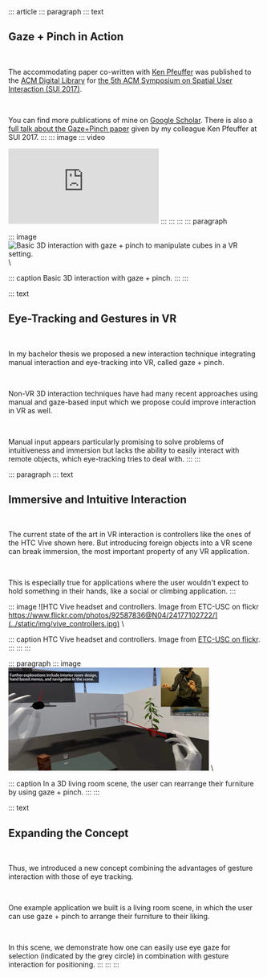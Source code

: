 ::: article
::: paragraph
::: text
## Gaze + Pinch in Action

&nbsp;

The accommodating paper co-written with [Ken Pfeuffer](https://kenpfeuffer.com/) was published to the [ACM Digital Library](https://dl.acm.org/citation.cfm?id=3132180) for [the 5th ACM Symposium on Spatial User Interaction (SUI 2017)](http://www.sui2017.org/).  

&nbsp; 

You can find more publications of mine on [Google Scholar](https://scholar.google.de/citations?user=ZHmZq24AAAAJ&hl=en). There is also a [full talk about the Gaze+Pinch paper](https://www.youtube.com/watch?v=YdKT42tZdQE) given by my colleague Ken Pfeuffer at SUI 2017.
:::
::: image
::: video
<iframe src="https://www.youtube.com/embed/NzLrZSF8aDM" title="YouTube video of the Gaze+Pinch technique." frameborder="0" allow="accelerometer; autoplay; encrypted-media; gyroscope; picture-in-picture" allowfullscreen></iframe>
:::
:::
:::
::: paragraph


::: image
![Basic 3D interaction with gaze + pinch to manipulate cubes in a VR setting.](../static/img/$project_image$) \

::: caption
Basic 3D interaction with gaze + pinch.
::: 
:::

::: text
## Eye-Tracking and Gestures in VR

&nbsp;

In my bachelor thesis we proposed a new interaction technique integrating manual interaction and eye-tracking into VR, called gaze + pinch.  

&nbsp; 

Non-VR 3D interaction techniques have had many recent approaches using manual and gaze-based input which we propose could improve interaction in VR as well.  

&nbsp; 

Manual input appears particularly promising to solve problems of intuitiveness and immersion but lacks the ability to easily interact with remote objects, which eye-tracking tries to deal with.
::: 
:::

::: paragraph
::: text
## Immersive and Intuitive Interaction

&nbsp;

The current state of the art in VR interaction is controllers like the ones of the HTC Vive shown here.
But introducing foreign objects into a VR scene can break immersion, the most important property of any VR application.  

&nbsp; 

This is especially true for applications where the user wouldn't expect to hold something in their hands, like a social or climbing application.
:::

::: image
![HTC Vive headset and controllers. Image from ETC-USC on flickr https://www.flickr.com/photos/92587836@N04/24177102722/](../static/img/vive_controllers.jpg) \

::: caption
HTC Vive headset and controllers. Image from [ETC-USC on flickr](https://www.flickr.com/photos/92587836@N04/24177102722/).
:::
:::
:::

::: paragraph
::: image
![A 3D living room scene, showing eye gaze + hand pinching interaction in VR. The image shows a picture-in-picture view of the user in the top right.](../static/img/paper_livingroom.jpg) \

::: caption
In a 3D living room scene, the user can rearrange their furniture by using gaze + pinch.
::: 
:::

::: text
## Expanding the Concept

&nbsp;

Thus, we introduced a new concept combining the advantages of gesture interaction with those of eye tracking.  

&nbsp; 

One example application we built is a  living room scene, in which the user can use gaze + pinch to arrange their furniture to their liking.  

&nbsp; 

In this scene, we demonstrate how one can easily use eye gaze for selection (indicated by the grey circle) in combination with gesture interaction for positioning.
:::
:::
:::